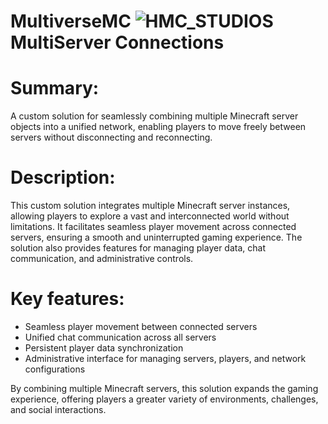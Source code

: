 
# MultiverseMC ![HMC_STUDIOS](https://github.com/Suffix30/MultiverseMC/assets/49195535/b0179eca-7811-4267-8723-3e4c78c494a0) MultiServer Connections

# Summary:

A custom solution for seamlessly combining multiple Minecraft server objects into a unified network, enabling players to move freely between servers without disconnecting and reconnecting.

# Description:

This custom solution integrates multiple Minecraft server instances, allowing players to explore a vast and interconnected world without limitations. It facilitates seamless player movement across connected servers, ensuring a smooth and uninterrupted gaming experience. The solution also provides features for managing player data, chat communication, and administrative controls.

# Key features:

- Seamless player movement between connected servers
- Unified chat communication across all servers
- Persistent player data synchronization
- Administrative interface for managing servers, players, and network configurations

By combining multiple Minecraft servers, this solution expands the gaming experience, offering players a greater variety of environments, challenges, and social interactions.
